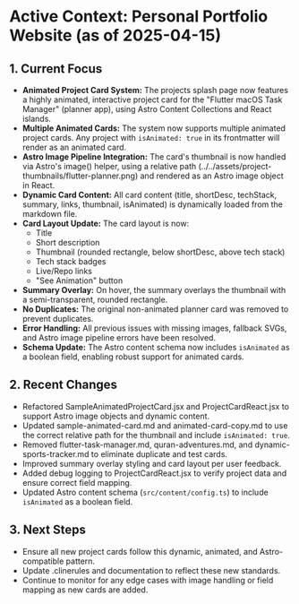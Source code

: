 # Active Context: Personal Portfolio Website (as of 2025-04-15)

## 1. Current Focus

- **Animated Project Card System:** The projects splash page now features a highly animated, interactive project card for the "Flutter macOS Task Manager" (planner app), using Astro Content Collections and React islands.
- **Multiple Animated Cards:** The system now supports multiple animated project cards. Any project with `isAnimated: true` in its frontmatter will render as an animated card.
- **Astro Image Pipeline Integration:** The card's thumbnail is now handled via Astro's image() helper, using a relative path (../../assets/project-thumbnails/flutter-planner.png) and rendered as an Astro image object in React.
- **Dynamic Card Content:** All card content (title, shortDesc, techStack, summary, links, thumbnail, isAnimated) is dynamically loaded from the markdown file.
- **Card Layout Update:** The card layout is now:
  - Title
  - Short description
  - Thumbnail (rounded rectangle, below shortDesc, above tech stack)
  - Tech stack badges
  - Live/Repo links
  - "See Animation" button
- **Summary Overlay:** On hover, the summary overlays the thumbnail with a semi-transparent, rounded rectangle.
- **No Duplicates:** The original non-animated planner card was removed to prevent duplicates.
- **Error Handling:** All previous issues with missing images, fallback SVGs, and Astro image pipeline errors have been resolved.
- **Schema Update:** The Astro content schema now includes `isAnimated` as a boolean field, enabling robust support for animated cards.

## 2. Recent Changes

- Refactored SampleAnimatedProjectCard.jsx and ProjectCardReact.jsx to support Astro image objects and dynamic content.
- Updated sample-animated-card.md and animated-card-copy.md to use the correct relative path for the thumbnail and include `isAnimated: true`.
- Removed flutter-task-manager.md, quran-adventures.md, and dynamic-sports-tracker.md to eliminate duplicate and test cards.
- Improved summary overlay styling and card layout per user feedback.
- Added debug logging to ProjectCardReact.jsx to verify project data and ensure correct field mapping.
- Updated Astro content schema (`src/content/config.ts`) to include `isAnimated` as a boolean field.

## 3. Next Steps

- Ensure all new project cards follow this dynamic, animated, and Astro-compatible pattern.
- Update .clinerules and documentation to reflect these new standards.
- Continue to monitor for any edge cases with image handling or field mapping as new cards are added.